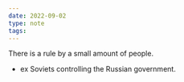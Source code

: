 ```yaml
---
date: 2022-09-02
type: note
tags: 
---
```


There is a rule by a small amount of people.
- ex Soviets controlling the Russian government.
